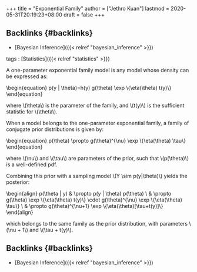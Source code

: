 +++
title = "Exponential Family"
author = ["Jethro Kuan"]
lastmod = 2020-05-31T20:19:23+08:00
draft = false
+++

## Backlinks {#backlinks}

- [Bayesian Inference]({{< relref "bayesian_inference" >}})

tags
: [Statistics]({{< relref "statistics" >}})

A one-parameter exponential family model is any model whose density
can be expressed as:

\begin{equation}
p(y | \theta)=h(y) g(\theta) \exp \\{\eta(\theta) t(y)\\}
\end{equation}

where \\(\theta\\) is the parameter of the family, and \\(t(y)\\) is the
sufficient statistic for \\(\theta\\).

When a model belongs to the one-parameter exponential family, a family
of conjugate prior distributions is given by:

\begin{equation}
p(\theta) \propto g(\theta)^{\nu} \exp \\{\eta(\theta) \tau\\}
\end{equation}

where \\(\nu\\) and \\(\tau\\) are parameters of the prior, such that
\\(p(\theta)\\) is a well-defined pdf.

Combining this prior with a sampling model \\(Y \sim p(y|\theta)\\) yields
the posterior:

\begin{align} p(\theta | y) & \propto p(y | \theta) p(\theta) \\ & \propto g(\theta) \exp \\{\eta(\theta) t(y)\\} \cdot g(\theta)^{\nu} \exp \\{\eta(\theta) \tau\\} \\ & \propto g(\theta)^{\nu+1} \exp \\{\eta(\theta)[\tau+t(y)]\\} \end{align}

which belongs to the same family as the prior distribution, with
parameters \\(\nu + 1\\) and \\(\tau + t(y)\\).

## Backlinks {#backlinks}

- [Bayesian Inference]({{< relref "bayesian_inference" >}})

